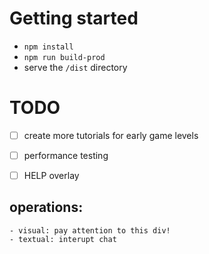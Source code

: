 

# Getting started
- `npm install`
- `npm run build-prod`
- serve the `/dist` directory

# TODO
- [ ] create more tutorials for early game levels
- [ ] performance testing
- [ ] HELP overlay


## operations:
    - visual: pay attention to this div!
    - textual: interupt chat
